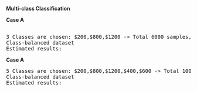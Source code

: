 <b> Multi-class Classification </b>

<b> Case A </b>

<pre> 
3 Classes are chosen: $200,$800,$1200 -> Total 6000 samples, 2000 each
Class-balanced dataset
Estimated results: 
</pre>
      
<b> Case A </b>

<pre>
5 Classes are chosen: $200,$800,$1200,$400,$600 -> Total 10000 samples, 2000 each
Class-balanced dataset
Estimated results:
</pre>

